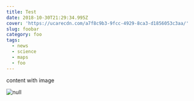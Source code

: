 ```yaml
---
title: Test
date: 2018-10-30T21:29:34.995Z
cover: 'https://ucarecdn.com/a7f8c9b3-9fcc-4929-8ca3-d1856053c3aa/'
slug: foobar
category: foo
tags:
  - news
  - science
  - maps
  - foo
---
```

content with image

![null](https://ucarecdn.com/7deaea8e-e3f6-417a-b4b3-5bf18871e765/)
